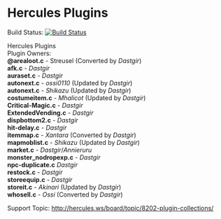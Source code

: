 Hercules Plugins
===========

Build Status: [![Build Status](https://travis-ci.org/dastgir/HPM-Plugins.svg?branch=master)](https://travis-ci.org/dastgir/HPM-Plugins) 

Hercules Plugins<br/>
Plugin Owners:<br/>
  **@arealoot.c** - Streusel (Converted by _Dastgir_)<br/>
  **afk.c** - _Dastgir_<br/>
  **auraset.c** - _Dastgir_<br/>
  **autonext.c** - _ossi0110_ (Updated by _Dastgir_)<br/>
  **autonext.c** - _Shikazu_ (Updated by _Dastgir_)<br/>
  **costumeitem.c** - _Mhalicot_ (Updated by _Dastgir_)<br/>
  **Critical-Magic.c** - _Dastgir_<br/>
  **ExtendedVending.c** - _Dastgir_<br/>
  **dispbottom2.c** - _Dastgir_<br/>
  **hit-delay.c** - _Dastgir_<br/>
  **itemmap.c** - _Xantara_ (Converted by _Dastgir_)<br/>
  **mapmoblist.c** - _Shikazu_ (Updated by _Dastgir_)<br/>
  **market.c** - _Dastgir_/_Annieruru_<br/>
  **monster_nodropexp.c** - _Dastgir_<br/>
  **npc-duplicate.c** _Dastgir_<br/>
  **restock.c** - _Dastgir_<br/>
  **storeequip.c** - _Dastgir_<br/>
  **storeit.c** - _Akinari_ (Updated by _Dastgir_)<br/>
  **whosell.c** - _Ossi_ (Converted by _Dastgir_)<br/>

Support Topic: http://hercules.ws/board/topic/8202-plugin-collections/